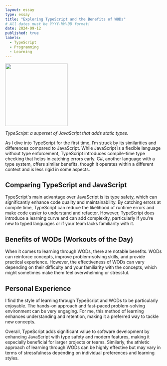 ```yaml
---
layout: essay
type: essay
title: "Exploring TypeScript and the Benefits of WODs"
# All dates must be YYYY-MM-DD format!
date: 2024-09-12
published: true
labels:
  - TypeScript
  - Programming
  - Learning
---
```


<img width="200px" class="rounded float-start pe-4" src="../img/typescript/typescript_logo.jpg">

*TypeScript: a superset of JavaScript that adds static types.*

As I dive into TypeScript for the first time, I’m struck by its similarities and differences compared to JavaScript. While JavaScript is a flexible language without type enforcement, TypeScript introduces compile-time type checking that helps in catching errors early. C#, another language with a type system, offers similar benefits, though it operates within a different context and is less rigid in some aspects.

## Comparing TypeScript and JavaScript

TypeScript's main advantage over JavaScript is its type safety, which can significantly enhance code quality and maintainability. By catching errors at compile time, TypeScript can reduce the likelihood of runtime errors and make code easier to understand and refactor. However, TypeScript does introduce a learning curve and can add complexity, particularly if you’re new to typed languages or if your team lacks familiarity with it.

## Benefits of WODs (Workouts of the Day)

When it comes to learning through WODs, there are notable benefits. WODs can reinforce concepts, improve problem-solving skills, and provide practical experience. However, the effectiveness of WODs can vary depending on their difficulty and your familiarity with the concepts, which might sometimes make them feel overwhelming or stressful.

## Personal Experience

I find the style of learning through TypeScript and WODs to be particularly enjoyable. The hands-on approach and fast-paced problem-solving environment can be very engaging. For me, this method of learning enhances understanding and retention, making it a preferred way to tackle new concepts.

Overall, TypeScript adds significant value to software development by enhancing JavaScript with type safety and modern features, making it especially beneficial for larger projects or teams. Similarly, the athletic approach of learning through WODs can be highly effective but may vary in terms of stressfulness depending on individual preferences and learning styles.
